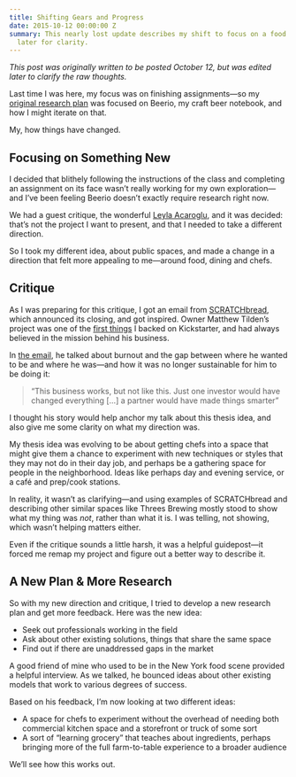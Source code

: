 ```yaml
---
title: Shifting Gears and Progress
date: 2015-10-12 00:00:00 Z
summary: This nearly lost update describes my shift to focus on a food concept, edited
  later for clarity.
---
```


*This post was originally written to be posted October 12, but was edited later to clarify the raw thoughts.*

Last time I was here, my focus was on finishing assignments—so my [original research plan][research-plan] was focused on Beerio, my craft beer notebook, and how I might iterate on that.

[research-plan]: http://nicbarajas.github.io/sva-ixd-thesis/2015/09/28/research-method-plans-beerio/

My, how things have changed.

## Focusing on Something New

I decided that blithely following the instructions of the class and completing an assignment on its face wasn’t really working for my own exploration—and I’ve been feeling Beerio doesn’t exactly require research right now.

We had a guest critique, the wonderful [Leyla Acaroglu][], and it was decided: that’s not the project I want to present, and that I needed to take a different direction.

[Leyla Acaroglu]: http://www.leylaacaroglu.com/

So I took my different idea, about public spaces, and made a change in a direction that felt more appealing to me—around food, dining and chefs.

## Critique

As I was preparing for this critique, I got an email from [SCRATCHbread][], which announced its closing, and got inspired. Owner Matthew Tilden’s project was one of the [first things][kickstarter-campaign] I backed on Kickstarter, and had always believed in the mission behind his business.

In [the email][email-to-folks], he talked about burnout and the gap between where he wanted to be and where he was—and how it was no longer sustainable for him to be doing it:

> “This business works, but not like this. Just one investor would have changed everything […] a partner would have made things smarter”


[SCRATCHbread]: http://scratchbread.com
[kickstarter-campaign]: https://www.kickstarter.com/projects/1105420724/dough
[email-to-folks]: http://us10.campaign-archive2.com/?u=89ac6db4e0cd97c69902fca83&id=e2b99a855e

I thought his story would help anchor my talk about this thesis idea, and also give me some clarity on what my direction was.

My thesis idea was evolving to be about getting chefs into a space that might give them a chance to experiment with new techniques or styles that they may not do in their day job, and perhaps be a gathering space for people in the neighborhood. Ideas like perhaps day and evening service, or a café and prep/cook stations.

In reality, it wasn’t as clarifying—and using examples of SCRATCHbread and describing other similar spaces like Threes Brewing mostly stood to show what my thing was *not*, rather than what it is. I was telling, not showing, which wasn’t helping matters either.

Even if the critique sounds a little harsh, it was a helpful guidepost—it forced me remap my project and figure out a better way to describe it.

## A New Plan & More Research

So with my new direction and critique, I tried to develop a new research plan and get more feedback. Here was the new idea: 

- Seek out professionals working in the field
- Ask about other existing solutions, things that share the same space
- Find out if there are unaddressed gaps in the market

A good friend of mine who used to be in the New York food scene provided a helpful interview. As we talked, he bounced ideas about other existing models that work to various degrees of success.

Based on his feedback, I’m now looking at two different ideas:

- A space for chefs to experiment without the overhead of needing both commercial kitchen space and a storefront or truck of some sort
- A sort of “learning grocery” that teaches about ingredients, perhaps bringing more of the full farm-to-table experience to a broader audience

We’ll see how this works out.